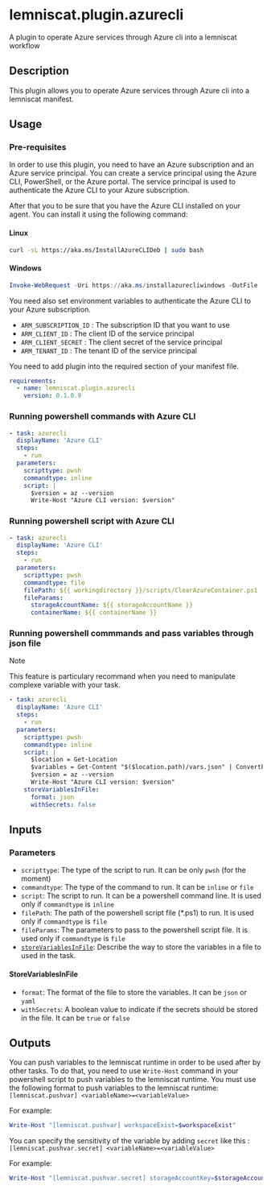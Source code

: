 # lemniscat.plugin.azurecli
A plugin to operate Azure services through Azure cli into a lemniscat workflow

## Description
This plugin allows you to operate Azure services through Azure cli into a lemniscat manifest.

## Usage
### Pre-requisites
In order to use this plugin, you need to have an Azure subscription and an Azure service principal. You can create a service principal using the Azure CLI, PowerShell, or the Azure portal. The service principal is used to authenticate the Azure CLI to your Azure subscription.

After that you to be sure that you have the Azure CLI installed on your agent. You can install it using the following command:

#### Linux
```bash
curl -sL https://aka.ms/InstallAzureCLIDeb | sudo bash
```

#### Windows
```powershell
Invoke-WebRequest -Uri https://aka.ms/installazurecliwindows -OutFile .\AzureCLI.msi; Start-Process msiexec.exe -Wait -ArgumentList '/I AzureCLI.msi /quiet'
```

You need also set environment variables to authenticate the Azure CLI to your Azure subscription.
- `ARM_SUBSCRIPTION_ID` : The subscription ID that you want to use
- `ARM_CLIENT_ID` : The client ID of the service principal
- `ARM_CLIENT_SECRET` : The client secret of the service principal
- `ARM_TENANT_ID` : The tenant ID of the service principal

You need to add plugin into the required section of your manifest file.
```yaml
requirements:
  - name: lemniscat.plugin.azurecli
    version: 0.1.0.9
```

### Running powershell commands with Azure CLI
```yaml
- task: azurecli
  displayName: 'Azure CLI'
  steps:
    - run
  parameters:
    scripttype: pwsh
    commandtype: inline
    script: |
      $version = az --version
      Write-Host "Azure CLI version: $version"
```

### Running powershell script with Azure CLI
```yaml
- task: azurecli
  displayName: 'Azure CLI'
  steps:
    - run
  parameters:
    scripttype: pwsh
    commandtype: file
    filePath: ${{ workingdirectory }}/scripts/ClearAzureContainer.ps1
    fileParams:
      storageAccountName: ${{ storageAccountName }}
      containerName: ${{ containerName }}
```
### Running powershell commmands and pass variables through json file
> [!NOTE] 
> This feature is particulary recommand when you need to manipulate complexe variable with your task.
```yaml
- task: azurecli
  displayName: 'Azure CLI'
  steps:
    - run
  parameters:
    scripttype: pwsh
    commandtype: inline
    script: |
      $location = Get-Location
      $variables = Get-Content "$($location.path)/vars.json" | ConvertFrom-Json -Depth 100
      $version = az --version
      Write-Host "Azure CLI version: $version"
    storeVariablesInFile:
      format: json
      withSecrets: false
```

## Inputs

### Parameters
- `scripttype`: The type of the script to run. It can be only `pwsh` (for the moment)
- `commandtype`: The type of the command to run. It can be `inline` or `file`
- `script`: The script to run. It can be a powershell command line. It is used only if `commandtype` is `inline`
- `filePath`: The path of the powershell script file (*.ps1) to run. It is used only if `commandtype` is `file`
- `fileParams`: The parameters to pass to the powershell script file. It is used only if `commandtype` is `file`
- [`storeVariablesInFile`](#StoreVariablesInFile): Describe the way to store the variables in a file to used in the task.

#### StoreVariablesInFile
- `format`: The format of the file to store the variables. It can be `json` or `yaml`
- `withSecrets`: A boolean value to indicate if the secrets should be stored in the file. It can be `true` or `false`

## Outputs

You can push variables to the lemniscat runtime in order to be used after by other tasks.
To do that, you need to use `Write-Host` command in your powershell script to push variables to the lemniscat runtime.
You must use the following format to push variables to the lemniscat runtime:
`[lemniscat.pushvar] <variableName>=<variableValue>`

For example:
```powershell
Write-Host "[lemniscat.pushvar] workspaceExist=$workspaceExist"
```

You can specify the sensitivity of the variable by adding `secret` like this :
`[lemniscat.pushvar.secret] <variableName>=<variableValue>`

For example:
```powershell
Write-Host "[lemniscat.pushvar.secret] storageAccountKey=$storageAccountKey"
```